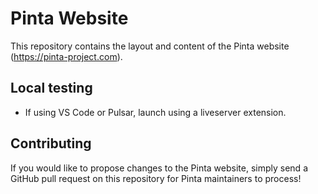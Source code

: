 # Pinta Website

This repository contains the layout and content of the Pinta website (<https://pinta-project.com>).

## Local testing
- If using VS Code or Pulsar, launch using a liveserver extension.

## Contributing

If you would like to propose changes to the Pinta website, simply send a GitHub
pull request on this repository for Pinta maintainers to process!
